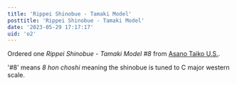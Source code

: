 ```yaml
---
title: 'Rippei Shinobue - Tamaki Model'
posttitle: 'Rippei Shinobue - Tamaki Model'
date: '2023-05-29 17:17:17'
uid: 'o2'
---
```


Ordered one _Rippei Shinobue - Tamaki Model #8_ from [Asano Taiko U.S.](https://asano.us/products/rippei-tamaki?variant=12644327915606). 

 '#8' means _8 hon choshi_ meaning the shinobue is tuned to C major western scale.